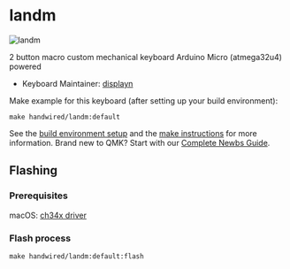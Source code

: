 # landm

![landm](landm.jpg)

2 button macro custom mechanical keyboard Arduino Micro (atmega32u4) powered

* Keyboard Maintainer: [displayn](https://github.com/displayn)

Make example for this keyboard (after setting up your build environment):

    make handwired/landm:default

See the [build environment setup](https://docs.qmk.fm/#/getting_started_build_tools) and the [make instructions](https://docs.qmk.fm/#/getting_started_make_guide) for more information. Brand new to QMK? Start with our [Complete Newbs Guide](https://docs.qmk.fm/#/newbs).

## Flashing
### Prerequisites

macOS: [ch34x driver](https://github.com/WCHSoftGroup/ch34xser_macos)

### Flash process

    make handwired/landm:default:flash